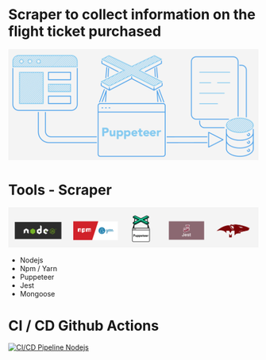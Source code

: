 # Scraper to collect information on the flight ticket purchased

![alt text](./requirements/scraper-diagram.png?raw=true)

# Tools - Scraper

![alt text](./requirements/tools.png?raw=true)

- Nodejs
- Npm / Yarn
- Puppeteer
- Jest
- Mongoose

# CI / CD Github Actions

[![CI/CD Pipeline Nodejs](https://github.com/mayconaraujosantos/fly-easy-eticket-123milhas/actions/workflows/node.js.yml/badge.svg)](https://github.com/mayconaraujosantos/fly-easy-eticket-123milhas/actions/workflows/node.js.yml)
